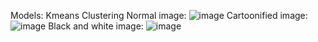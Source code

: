 Models: Kmeans Clustering
Normal image:
![image](https://github.com/ayurya123/Turn-Normal-photo-to-Cartoon/assets/92880171/3ed3d790-83aa-4d81-8c94-9d008ad55213)
Cartoonified image:
![image](https://github.com/ayurya123/Turn-Normal-photo-to-Cartoon/assets/92880171/3e5fd1a2-7718-43cb-8ad1-9192939a9ecb)
Black and white image:
![image](https://github.com/ayurya123/Turn-Normal-photo-to-Cartoon/assets/92880171/989222bc-9266-48c1-a765-85cea66fa067)


